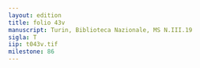 ```yaml
---
layout: edition
title: folio 43v
manuscript: Turin, Biblioteca Nazionale, MS N.III.19
sigla: T
iip: t043v.tif
milestone: 86
---
```

